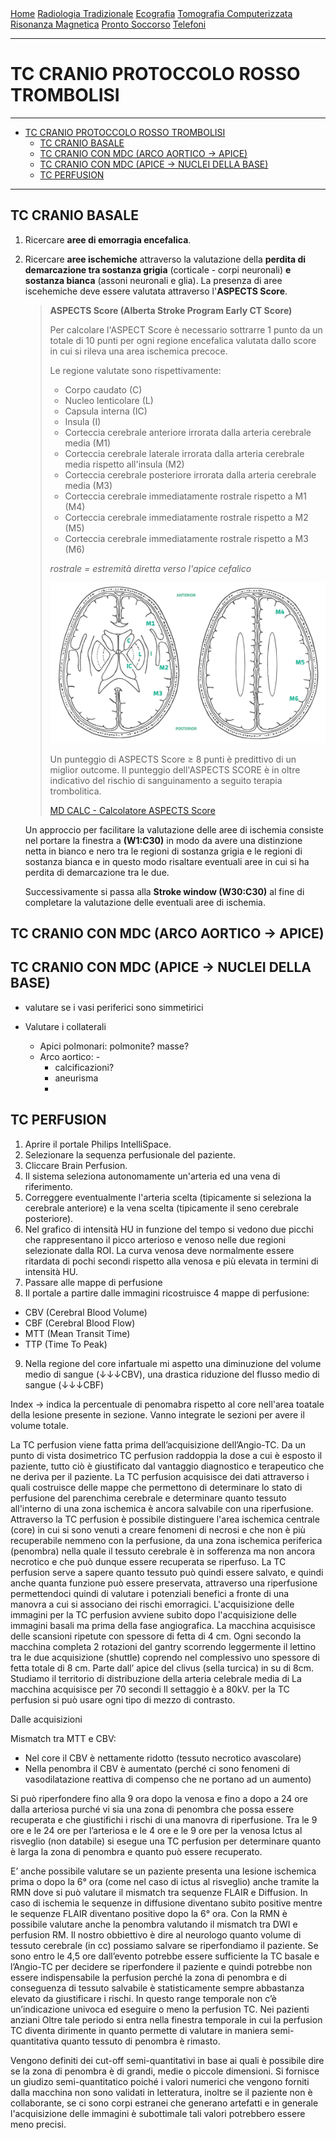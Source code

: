 <div class="topnav">
  <a href="https://sl-rad.github.io/SL-Rad-Vademecum">Home</a>
  <a href="https://sl-rad.github.io/SL-Rad-Vademecum/radiologia_tradizionale.html">Radiologia Tradizionale</a>
  <a href="https://sl-rad.github.io/SL-Rad-Vademecum/ecografia.html">Ecografia</a>
  <a href="https://sl-rad.github.io/SL-Rad-Vademecum/tomografia_computerizzata.html">Tomografia Computerizzata</a>
  <a href="https://sl-rad.github.io/SL-Rad-Vademecum/risonanza_magnetica.html">Risonanza Magnetica</a>
  <a href="https://sl-rad.github.io/SL-Rad-Vademecum/pronto_soccorso.html">Pronto Soccorso</a>
  <a href="https://sl-rad.github.io/SL-Rad-Vademecum/contatti.html">Telefoni</a>
</div>

- - -

# TC CRANIO PROTOCCOLO ROSSO TROMBOLISI

- - -

- [TC CRANIO PROTOCCOLO ROSSO TROMBOLISI](#tc-cranio-protoccolo-rosso-trombolisi)
  - [TC CRANIO BASALE](#tc-cranio-basale)
  - [TC CRANIO CON MDC (ARCO AORTICO → APICE)](#tc-cranio-con-mdc-arco-aortico--apice)
  - [TC CRANIO CON MDC (APICE → NUCLEI DELLA BASE)](#tc-cranio-con-mdc-apice--nuclei-della-base)
  - [TC PERFUSION](#tc-perfusion)

---

## TC CRANIO BASALE

1. Ricercare **aree di emorragia encefalica**.
2. Ricercare **aree ischemiche** attraverso la valutazione della **perdita di demarcazione tra sostanza grigia** (corticale - corpi neuronali) **e sostanza bianca** (assoni neuronali e glia).
La presenza di aree iscehemiche deve essere valutata attraverso l'**ASPECTS Score**.

    >**ASPECTS Score (Alberta Stroke Program Early CT Score)** 
    >
    >Per calcolare l'ASPECT Score è necessario sottrarre 1 punto da un totale di 10 punti per ogni regione encefalica valutata dallo score in cui si rileva una area ischemica precoce.
    >
    >Le regione valutate sono rispettivamente: 
    >- Corpo caudato (C)
    >- Nucleo lenticolare (L)
    >- Capsula interna (IC)
    >- Insula (I)
    >- Corteccia cerebrale anteriore irrorata dalla arteria cerebrale media (M1)
    >- Corteccia cerebrale laterale irrorata dalla arteria cerebrale media rispetto all'insula (M2)
    >- Corteccia cerebrale posteriore irrorata dalla arteria cerebrale media (M3)
    >- Corteccia cerebrale immediatamente rostrale rispetto a M1 (M4)
    >- Corteccia cerebrale immediatamente rostrale rispetto a M2 (M5)
    >- Corteccia cerebrale immediatamente rostrale rispetto a M3 (M6)
    >
    >*rostrale = estremità diretta verso l'apice cefalico*
    >
    >![ASPECTS SCORE  ](/img/aspects-score.png)
    >
    >Un punteggio di ASPECTS Score ≥ 8 punti è predittivo di un miglior outcome.
    >Il punteggio dell'ASPECTS SCORE è in oltre indicativo del rischio di sanguinamento a seguito terapia trombolitica.
    >
    >[MD CALC - Calcolatore ASPECTS Score](https://www.mdcalc.com/alberta-stroke-program-early-ct-score-aspects)

    Un approccio per facilitare la valutazione delle aree di ischemia consiste nel portare la finestra a **(W1:C30)** in modo da avere una distinzione netta in bianco e nero tra le regioni di sostanza grigia e le regioni di sostanza bianca e in questo modo risaltare eventuali aree in cui si ha perdita di demarcazione tra le due.
    
    Successivamente si passa alla **Stroke window (W30:C30)** al fine di completare la valutazione delle eventuali aree di ischemia.




## TC CRANIO CON MDC (ARCO AORTICO → APICE)





## TC CRANIO CON MDC (APICE → NUCLEI DELLA BASE)

- valutare se i vasi periferici sono simmetirici


- Valutare i collaterali
  - Apici polmonari: polmonite? masse?
  - Arco aortico: - 
    - calcificazioni?
    - aneurisma
    - 

## TC PERFUSION



1. Aprire il portale Philips IntelliSpace.
2. Selezionare la sequenza perfusionale del paziente.
3. Cliccare Brain Perfusion.
4. Il sistema seleziona autonomamente un'arteria ed una vena di riferimento.
5. Correggere eventualmente l'arteria scelta (tipicamente si seleziona la cerebrale anteriore) e la vena scelta (tipicamente il seno cerebrale posteriore).
6. Nel grafico di intensità HU in funzione del tempo si vedono due picchi che rappresentano il picco arterioso e venoso nelle due regioni selezionate dalla ROI.
La curva venosa deve normalmente essere ritardata di pochi secondi rispetto alla venosa e più elevata in termini di intensità HU.
7. Passare alle mappe di perfusione
8. Il portale a partire dalle immagini ricostruisce 4 mappe di perfusione:
  - CBV (Cerebral Blood Volume)
  - CBF (Cerebral Blood Flow)
  - MTT (Mean Transit Time)
  - TTP (Time To Peak)
9. Nella regione del core infartuale mi aspetto una diminuzione del volume medio di sangue (&darr;&darr;&darr;CBV), una drastica riduzione del flusso medio di sangue (&darr;&darr;&darr;CBF)

Index &rarr; indica la percentuale di penomabra rispetto al core nell'area toatale della lesione presente in sezione. Vanno integrate le sezioni per avere il volume totale.

La TC perfusion viene fatta prima dell’acquisizione dell’Angio-TC.
Da un punto di vista dosimetrico TC perfusion raddoppia la dose a cui è esposto il paziente, tutto ciò è giustificato dal vantaggio diagnostico e terapeutico che ne deriva per il paziente.
La TC perfusion acquisisce dei dati attraverso i quali costruisce delle mappe che permettono di determinare lo stato di perfusione del parenchima cerebrale e determinare quanto tessuto all'interno di una zona ischemica è ancora salvabile con una riperfusione.
Attraverso la TC perfusion è possibile distinguere l'area ischemica centrale (core) in cui si sono venuti a creare fenomeni di necrosi e che non è più recuperabile nemmeno con la perfusione, da una zona ischemica periferica (penombra) nella quale il tessuto cerebrale è in sofferenza ma non ancora necrotico e che può dunque essere recuperata se riperfuso. 
La TC perfusion serve a sapere quanto tessuto può quindi essere salvato, e quindi anche quanta funzione può essere preservata, attraverso una riperfusione permettendoci quindi di valutare i potenziali benefici a fronte di una manovra a cui si associano dei rischi emorragici.
L'acquisizione delle immagini per la TC perfusion avviene subito dopo l'acquisizione delle immagini basali ma prima della fase angiografica.
La macchina acquisisce delle scansioni ripetute con spessore di fetta di 4 cm. 
Ogni secondo la macchina completa 2 rotazioni del gantry scorrendo leggermente il lettino tra le due acquisizione (shuttle) coprendo nel complessivo uno spessore di fetta totale di 8 cm.
Parte dall’ apice del clivus (sella turcica) in su di 8cm.
Studiamo il territorio di distribuzione della arteria celebrale media di
La macchina acquisisce per 70 secondi
Il settaggio è a 80kV.
per la TC perfusion si può usare ogni tipo di mezzo di contrasto.

Dalle acquisizioni 

Mismatch tra MTT e CBV:
-	Nel core il CBV è nettamente ridotto (tessuto necrotico avascolare)
-	Nella penombra il CBV è aumentato (perché ci sono fenomeni di vasodilatazione reattiva di compenso che ne portano ad un aumento)

Si può riperfondere fino alla 9 ora dopo la venosa e fino a dopo a 24 ore dalla arteriosa purché vi sia una zona di penombra che possa essere recuperata e che giustifichi i rischi di una manovra di riperfusione.
Tra le 9 ore e le 24 ore per l’arteriosa e le 4 ore e le 9 ore per la venosa 
Ictus al risveglio (non databile) si esegue una TC perfusion per determinare quanto è larga la zona di penombra e quanto può essere recuperato.

E’ anche possibile valutare se un paziente presenta una lesione ischemica prima o dopo la 6° ora (come nel caso di ictus al risveglio) anche tramite la RMN dove si può valutare il mismatch tra sequenze FLAIR e Diffusion.
In caso di ischemia le sequenze in diffusione diventano subito positive mentre le sequenze FLAIR diventano positive dopo la 6° ora.
Con la RMN è possibile valutare anche la penombra valutando il mismatch tra DWI e perfusion RM.
Il nostro obbiettivo è dire al neurologo quanto volume di tessuto cerebrale (in cc) possiamo salvare se riperfondiamo il paziente.
Se sono entro le 4,5 ore dall’evento potrebbe essere sufficiente la TC basale e l’Angio-TC per decidere se riperfondere il paziente e quindi potrebbe non essere indispensabile la perfusion perché la zona di penombra e di conseguenza di tessuto salvabile è statisticamente sempre abbastanza elevato da giustificare i rischi. In questo range temporale non c’è un’indicazione univoca ed eseguire o meno la perfusion TC.
Nei pazienti anziani 
Oltre tale periodo si entra nella finestra temporale in cui la perfusion TC diventa dirimente in quanto permette di valutare in maniera semi-quantitativa quanto tessuto di penombra è rimasto.

Vengono definiti dei cut-off semi-quantitativi in base ai quali è possibile dire se la zona di penombra è di grandi, medie o piccole dimensioni.
Si fornisce un giudizo semi-quantitatico poiché i valori numerici che vengono forniti dalla macchina non sono validati in letteratura, inoltre se il paziente non è collaborante, se ci sono corpi estranei che generano artefatti e in generale l'acquisizione delle immagini è subottimale tali valori potrebbero essere meno precisi.

